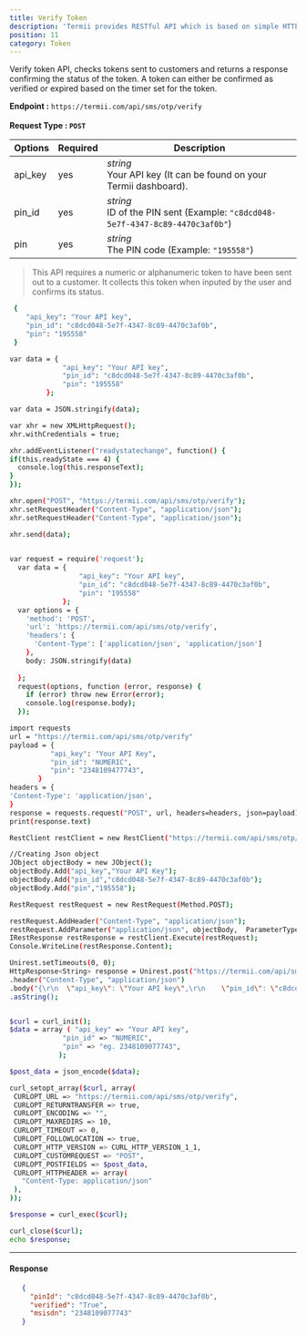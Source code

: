 ```yaml
---
title: Verify Token
description: 'Termii provides RESTful API which is based on simple HTTP POST/GET requests. Our API lets you create, send, and verify messages, as well as, track your delivery statistics.'
position: 11
category: Token
---
```


Verify token API, checks tokens sent to customers and returns a response confirming the status of the token. A token can either be confirmed as verified or expired based on the timer set for the token.


<b>Endpoint :</b>
`
https://termii.com/api/sms/otp/verify
`<br> <br> <b>Request Type : </b>**`POST`**

Options | Required | Description |
--- | --- | --- |
api_key | yes |*string*<br> Your API key (It can be found on your Termii dashboard). | 
pin_id | yes |*string*<br> ID of the PIN sent (Example: `"c8dcd048-5e7f-4347-8c89-4470c3af0b"`)  | 
pin | yes | *string*<br> The PIN code (Example: `"195558"`)| 


<blockquote>This API requires a numeric or alphanumeric token to have been sent out to a customer. 
It collects this token when inputed by the user and confirms its status.</blockquote>

<code-group>
   <code-block label="JSON" active>

  ```bash
   {
      "api_key": "Your API key",
      "pin_id": "c8dcd048-5e7f-4347-8c89-4470c3af0b",
      "pin": "195558"
   }
  ```

  </code-block>
  <code-block label="JavaScript">

  ```bash
 var data = {
               "api_key": "Your API key",
               "pin_id": "c8dcd048-5e7f-4347-8c89-4470c3af0b",
               "pin": "195558"
           };

var data = JSON.stringify(data);

var xhr = new XMLHttpRequest();
xhr.withCredentials = true;

xhr.addEventListener("readystatechange", function() {
  if(this.readyState === 4) {
    console.log(this.responseText);
  }
});

xhr.open("POST", "https://termii.com/api/sms/otp/verify");
xhr.setRequestHeader("Content-Type", "application/json");
xhr.setRequestHeader("Content-Type", "application/json");

xhr.send(data);
   

  ```

  </code-block>
 <code-block label="NodeJs" >

  ```bash
var request = require('request');
    var data = {
                   "api_key": "Your API key",
                   "pin_id": "c8dcd048-5e7f-4347-8c89-4470c3af0b",
                   "pin": "195558"
               };
    var options = {
      'method': 'POST',
      'url': 'https://termii.com/api/sms/otp/verify',
      'headers': {
        'Content-Type': ['application/json', 'application/json']
      },
      body: JSON.stringify(data)
    
    };
    request(options, function (error, response) { 
      if (error) throw new Error(error);
      console.log(response.body);
    });

  ```

  </code-block>
 <code-block label="Python" >

  ```bash
import requests
url = "https://termii.com/api/sms/otp/verify"
payload = {
            "api_key": "Your API Key",
            "pin_id": "NUMERIC",
            "pin": "2348109477743",
         }
headers = {
  'Content-Type': 'application/json',
}
response = requests.request("POST", url, headers=headers, json=payload)
print(response.text)
   ```
  </code-block>

<code-block label="C#" >

  ```bash
RestClient restClient = new RestClient("https://termii.com/api/sms/otp/verify");

//Creating Json object
JObject objectBody = new JObject();
objectBody.Add("api_key","Your API Key");
objectBody.Add("pin_id","c8dcd048-5e7f-4347-8c89-4470c3af0b");
objectBody.Add("pin","195558");

RestRequest restRequest = new RestRequest(Method.POST);

restRequest.AddHeader("Content-Type", "application/json");
restRequest.AddParameter("application/json", objectBody,  ParameterType.RequestBody);
IRestResponse restResponse = restClient.Execute(restRequest);
Console.WriteLine(restResponse.Content);
  ```
  </code-block>
<code-block label="Java" >

  ```bash
Unirest.setTimeouts(0, 0);
HttpResponse<String> response = Unirest.post("https://termii.com/api/sms/otp/verify")
  .header("Content-Type", "application/json")
  .body("{\r\n  \"api_key\": \"Your API key\",\r\n    \"pin_id\": \"c8dcd048-5e7f-4347-8c89-4470c3af0b\",\r\n    \"pin\": \"195558\"\r\n\t}")
  .asString();



  ```
  </code-block>
<code-block label="PHP" >

  ```bash
$curl = curl_init();
$data = array ( "api_key" => "Your API key",
               "pin_id" => "NUMERIC",
               "pin" => "eg. 2348109077743",
              );
 
 $post_data = json_encode($data);
 
 curl_setopt_array($curl, array(
   CURLOPT_URL => "https://termii.com/api/sms/otp/verify",
   CURLOPT_RETURNTRANSFER => true,
   CURLOPT_ENCODING => "",
   CURLOPT_MAXREDIRS => 10,
   CURLOPT_TIMEOUT => 0,
   CURLOPT_FOLLOWLOCATION => true,
   CURLOPT_HTTP_VERSION => CURL_HTTP_VERSION_1_1,
   CURLOPT_CUSTOMREQUEST => "POST",
   CURLOPT_POSTFIELDS => $post_data,
   CURLOPT_HTTPHEADER => array(
     "Content-Type: application/json"
   ),
 ));
 
 $response = curl_exec($curl);
 
 curl_close($curl);
 echo $response;


  ```
  </code-block>
</code-group>


<hr />


#### Response

```JSON
   {
     "pinId": "c8dcd048-5e7f-4347-8c89-4470c3af0b",
     "verified": "True",
     "msisdn": "2348109077743"
   }
```

